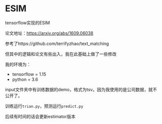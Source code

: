 # ESIM
tensorflow实现的ESIM

论文地址：https://arxiv.org/abs/1609.06038

参考了https://github.com/terrifyzhao/text_matching

但其中的逻辑和论文有些出入，我在此基础上做了一些修改

我的环境为：
+ tensorflow = 1.15
+ python = 3.6

input文件夹中有训练数据的demo，格式为tsv。因为我使用的是公司数据，就不公开了。

训练运行`trian.py`，预测运行`predict.py`

后续有时间的话会更新estimator版本
